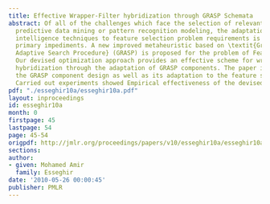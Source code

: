```yaml
---
title: Effective Wrapper-Filter hybridization through GRASP Schemata
abstract: Of all of the challenges which face the selection of relevant features for
  predictive data mining or pattern recognition modeling, the adaptation of computational
  intelligence techniques to feature selection problem requirements is one of the
  primary impediments. A new improved metaheuristic based on \textit{Greedy Randomized
  Adaptive Search Procedure} (GRASP) is proposed for the problem of Feature Selection.
  Our devised optimization approach provides an effective scheme for wrapper-filter
  hybridization through the adaptation of GRASP components. The paper investigates,
  the GRASP component design as well as its adaptation to the feature selection problem.
  Carried out experiments showed Empirical effectiveness of the devised approach.
pdf: "./esseghir10a/esseghir10a.pdf"
layout: inproceedings
id: esseghir10a
month: 0
firstpage: 45
lastpage: 54
page: 45-54
origpdf: http://jmlr.org/proceedings/papers/v10/esseghir10a/esseghir10a.pdf
sections: 
author:
- given: Mohamed Amir
  family: Esseghir
date: '2010-05-26 00:00:45'
publisher: PMLR
---
```

